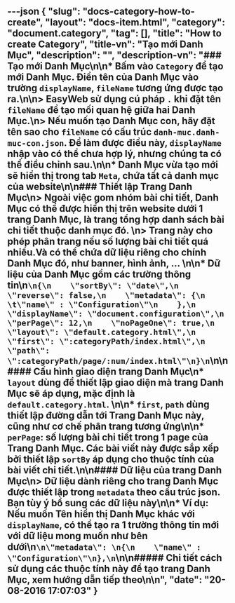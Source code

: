 ---json
{
    "slug": "docs-category-how-to-create",
    "layout": "docs-item.html",
    "category": "document.category",
    "tag": [],
    "title": "How to create Category",
    "title-vn": "Tạo mới Danh Mục",
    "description": "",
    "description-vn": "### Tạo mới Danh Mục\n\n* Bấm vào `Category` để tạo mới Danh Mục. Điền tên của Danh Mục vào trường `displayName`, `fileName` tương ứng được tạo ra.\n\n> EasyWeb sử dụng cú pháp `.` khi đặt tên `fileName` để tạo mối quan hệ giữa hai Danh Mục.\n> Nếu muốn tạo Danh Mục con, hãy đặt tên sao cho `fileName` có cấu trúc `danh-muc.danh-muc-con.json`. Để làm được điều này, `displayName` nhập vào có thể chưa hợp lý, nhưng chúng ta có thể điều chỉnh sau.\n\n* Danh Mục vừa tạo mới sẽ hiển thị trong tab `Meta`, chứa tất cả danh mục của website\n\n### Thiết lập Trang Danh Mục\n> Ngoài việc gom nhóm bài chi tiết, Danh Mục có thể được hiển thị trên website dưới 1 trang Danh Mục, là trang tổng hợp danh sách bài chi tiết thuộc danh mục đó. \n> Trang này cho phép phân trang nếu số lượng bài chi tiết quá nhiều.Và có thể chứa dữ liệu riêng cho chính Danh Mục đó, như banner, hình ảnh, ... \n\n* Dữ liệu của Danh Mục gồm các trường thông tin\n```\n{\n    \"sortBy\": \"date\",\n    \"reverse\": false,\n    \"metadata\": {\n    \t\"name\" : \"Configuration\"\n    },\n    \"displayName\": \"document.configuration\",\n    \"perPage\": 12,\n    \"noPageOne\": true,\n    \"layout\": \"default.category.html\",\n    \"first\": \":categoryPath/index.html\",\n    \"path\": \":categoryPath/page/:num/index.html\"\n}\n```\n\n#### Cấu hình giao diện trang Danh Mục\n* `layout` dùng để thiết lập giao diện mà trang Danh Mục sẽ áp dụng, mặc định là `default.category.html`. \n\n* `first`, `path` dùng thiết lập đường dẫn tới Trang Danh Mục này, cũng như cơ chế phân trang tương ứng\n\n* `perPage`: số lượng bài chi tiết trong 1 page của Trang Danh Mục. Các bài viết này được sắp xếp bởi thiết lập `sortBy` áp dụng cho thuộc tính của bài viết chi tiết.\n\n#### Dữ liệu của trang Danh Mục\n> Dữ liệu dành riêng cho trang Danh Mục được thiết lập trong `metadata` theo cấu trúc json. Bạn tùy ý bổ sung các dữ liệu này\n\n* Ví dụ: Nếu muốn Tên hiển thị Danh Mục khác với `displayName`, có thể tạo ra 1 trường thông tin mới với dữ liệu mong muốn như bên dưới\n```\n\"metadata\": \n{\n    \"name\" : \"Configuration\"\n},\n```\n\n##### Chi tiết cách sử dụng các thuộc tính này để tạo trang Danh Mục, xem hướng dẫn tiếp theo\n\n",
    "date": "20-08-2016 17:07:03"
}
---
